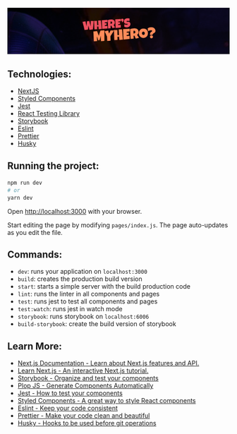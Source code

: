 ![Where Is My Hero](where-is-my-hero.png)

## Technologies:

- [NextJS](https://nextjs.org/)
- [Styled Components](https://styled-components.com/)
- [Jest](https://jestjs.io/)
- [React Testing Library](https://testing-library.com/docs/react-testing-library/intro)
- [Storybook](https://storybook.js.org/)
- [Eslint](https://eslint.org/)
- [Prettier](https://prettier.io/)
- [Husky](https://github.com/typicode/husky)

## Running the project:

```bash
npm run dev
# or
yarn dev
```

Open [http://localhost:3000](http://localhost:3000) with your browser.

Start editing the page by modifying `pages/index.js`. The page auto-updates as you edit the file.

## Commands:

- `dev`: runs your application on `localhost:3000`
- `build`: creates the production build version
- `start`: starts a simple server with the build production code
- `lint`: runs the linter in all components and pages
- `test`: runs jest to test all components and pages
- `test:watch`: runs jest in watch mode
- `storybook`: runs storybook on `localhost:6006`
- `build-storybook`: create the build version of storybook

## Learn More:

- [Next.js Documentation - Learn about Next.js features and API.](https://nextjs.org/docs)
- [Learn Next.js - An interactive Next.js tutorial.](https://nextjs.org/learn)
- [Storybook - Organize and test your components](https://storybook.js.org/)
- [Plop JS - Generate Components Automatically](https://plopjs.com/)
- [Jest - How to test your components](https://jestjs.io/)
- [Styled Components - A great way to style React components](https://styled-components.com/)
- [Eslint - Keep your code consistent](https://eslint.org/)
- [Prettier - Make your code clean and beautiful](https://prettier.io/)
- [Husky - Hooks to be used before git operations](https://github.com/typicode/husky)
